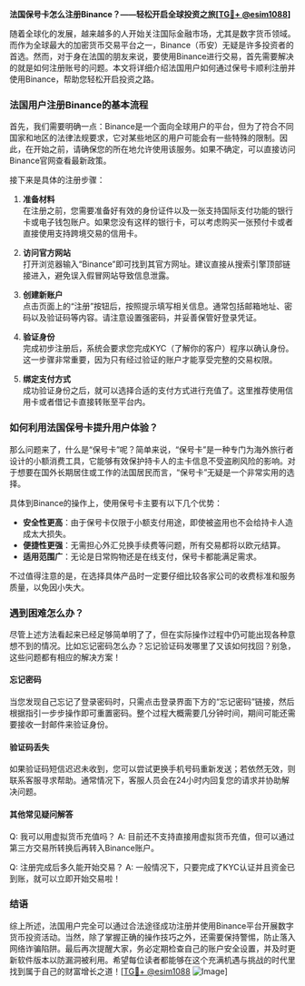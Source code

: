 **法国保号卡怎么注册Binance？——轻松开启全球投资之旅[[TG💪+ @esim1088](https://t.me/s/esim1088)]**

随着全球化的发展，越来越多的人开始关注国际金融市场，尤其是数字货币领域。而作为全球最大的加密货币交易平台之一，Binance（币安）无疑是许多投资者的首选。然而，对于身在法国的朋友来说，要使用Binance进行交易，首先需要解决的就是如何注册账号的问题。本文将详细介绍法国用户如何通过保号卡顺利注册并使用Binance，帮助您轻松开启投资之路。

### 法国用户注册Binance的基本流程

首先，我们需要明确一点：Binance是一个面向全球用户的平台，但为了符合不同国家和地区的法律法规要求，它对某些地区的用户可能会有一些特殊的限制。因此，在开始之前，请确保您的所在地允许使用该服务。如果不确定，可以直接访问Binance官网查看最新政策。

接下来是具体的注册步骤：

1. **准备材料**  
   在注册之前，您需要准备好有效的身份证件以及一张支持国际支付功能的银行卡或电子钱包账户。如果您没有这样的银行卡，可以考虑购买一张预付卡或者直接使用支持跨境交易的信用卡。

2. **访问官方网站**  
   打开浏览器输入“Binance”即可找到其官方网址。建议直接从搜索引擎顶部链接进入，避免误入假冒网站导致信息泄露。

3. **创建新账户**  
   点击页面上的“注册”按钮后，按照提示填写相关信息。通常包括邮箱地址、密码以及验证码等内容。请注意设置强密码，并妥善保管好登录凭证。

4. **验证身份**  
   完成初步注册后，系统会要求您完成KYC（了解你的客户）程序以确认身份。这一步骤非常重要，因为只有经过验证的账户才能享受完整的交易权限。

5. **绑定支付方式**  
   成功验证身份之后，就可以选择合适的支付方式进行充值了。这里推荐使用信用卡或者借记卡直接转账至平台内。

### 如何利用法国保号卡提升用户体验？

那么问题来了，什么是“保号卡”呢？简单来说，“保号卡”是一种专门为海外旅行者设计的小额消费工具，它能够有效保护持卡人的主卡信息不受盗刷风险的影响。对于想要在国外长期居住或工作的法国居民而言，“保号卡”无疑是一个非常实用的选择。

具体到Binance的操作上，使用保号卡主要有以下几个优势：

- **安全性更高**：由于保号卡仅限于小额支付用途，即使被盗用也不会给持卡人造成太大损失。
- **便捷性更强**：无需担心外汇兑换手续费等问题，所有交易都将以欧元结算。
- **适用范围广**：无论是日常购物还是在线支付，保号卡都能满足需求。

不过值得注意的是，在选择具体产品时一定要仔细比较各家公司的收费标准和服务质量，以免因小失大。

### 遇到困难怎么办？

尽管上述方法看起来已经足够简单明了了，但在实际操作过程中仍可能出现各种意想不到的情况。比如忘记密码怎么办？忘记验证码发哪里了又该如何找回？别急，这些问题都有相应的解决方案！

#### 忘记密码
当您发现自己忘记了登录密码时，只需点击登录界面下方的“忘记密码”链接，然后根据指引一步步操作即可重置密码。整个过程大概需要几分钟时间，期间可能还需要接收一封邮件来验证身份。

#### 验证码丢失
如果验证码短信迟迟未收到，您可以尝试更换手机号码重新发送；若依然无效，则联系客服寻求帮助。通常情况下，客服人员会在24小时内回复您的请求并协助解决问题。

#### 其他常见疑问解答
Q: 我可以用虚拟货币充值吗？
A: 目前还不支持直接用虚拟货币充值，但可以通过第三方交易所转换后再转入Binance账户。

Q: 注册完成后多久能开始交易？
A: 一般情况下，只要完成了KYC认证并且资金已到账，就可以立即开始交易啦！

### 结语

综上所述，法国用户完全可以通过合法途径成功注册并使用Binance平台开展数字货币投资活动。当然，除了掌握正确的操作技巧之外，还需要保持警惕，防止落入网络诈骗陷阱。最后再次提醒大家，务必定期检查自己的账户安全设置，并及时更新软件版本以防漏洞被利用。希望每位读者都能够在这个充满机遇与挑战的时代里找到属于自己的财富增长之道！[[TG💪+ @esim1088](https://t.me/s/esim1088) ![Image](https://i.postimg.cc/4NQfJmqS/Snipaste-2025-05-13-00-14-12.png)]